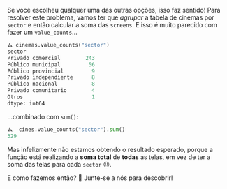Se você escolheu qualquer uma das outras opções, isso faz sentido! Para resolver este problema, vamos ter que _agrupar_ a tabela de cinemas por `sector` e então calcular a soma das `screens`. E isso é muito parecido com fazer um `value_counts`...

```python
ム cinemas.value_counts("sector")
sector
Privado comercial        243
Público municipal         56
Público provincial         9
Privado independiente      8
Público nacional           8
Privado comunitario        4
Otros                      1
dtype: int64
```
 
...combinado com `sum()`:

```python
ム  cines.value_counts("sector").sum()
329
 ```

Mas infelizmente não estamos obtendo o resultado esperado, porque a função está realizando a **soma total** de **todas** as telas, em vez de ter a soma das telas para cada `sector` :disappointed:.
 
E como fazemos então? :thinking: Junte-se a nós para descobrir!
